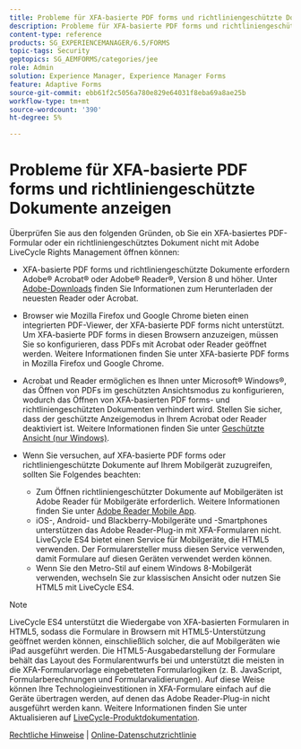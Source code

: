 ```yaml
---
title: Probleme für XFA-basierte PDF forms und richtliniengeschützte Dokumente anzeigen
description: Probleme für XFA-basierte PDF forms und richtliniengeschützte Dokumente anzeigen
content-type: reference
products: SG_EXPERIENCEMANAGER/6.5/FORMS
topic-tags: Security
geptopics: SG_AEMFORMS/categories/jee
role: Admin
solution: Experience Manager, Experience Manager Forms
feature: Adaptive Forms
source-git-commit: ebb61f2c5056a780e829e64031f8eba69a8ae25b
workflow-type: tm+mt
source-wordcount: '390'
ht-degree: 5%

---
```


# Probleme für XFA-basierte PDF forms und richtliniengeschützte Dokumente anzeigen

Überprüfen Sie aus den folgenden Gründen, ob Sie ein XFA-basiertes PDF-Formular oder ein richtliniengeschütztes Dokument nicht mit Adobe LiveCycle Rights Management öffnen können:

* XFA-basierte PDF forms und richtliniengeschützte Dokumente erfordern Adobe® Acrobat® oder Adobe® Reader®, Version 8 und höher. Unter [Adobe-Downloads](https://www.adobe.com/downloads.html) finden Sie Informationen zum Herunterladen der neuesten Reader oder Acrobat.
* Browser wie Mozilla Firefox und Google Chrome bieten einen integrierten PDF-Viewer, der XFA-basierte PDF forms nicht unterstützt. Um XFA-basierte PDF forms in diesen Browsern anzuzeigen, müssen Sie so konfigurieren, dass PDFs mit Acrobat oder Reader geöffnet werden. Weitere Informationen finden Sie unter XFA-basierte PDF forms in Mozilla Firefox und Google Chrome.
* Acrobat und Reader ermöglichen es Ihnen unter Microsoft® Windows®, das Öffnen von PDFs im geschützten Ansichtsmodus zu konfigurieren, wodurch das Öffnen von XFA-basierten PDF forms- und richtliniengeschützten Dokumenten verhindert wird. Stellen Sie sicher, dass der geschützte Anzeigemodus in Ihrem Acrobat oder Reader deaktiviert ist. Weitere Informationen finden Sie unter [Geschützte Ansicht (nur Windows)](https://helpx.adobe.com/acrobat/kb/end-of-support-acrobat-x-reader-x.html).
* Wenn Sie versuchen, auf XFA-basierte PDF forms oder richtliniengeschützte Dokumente auf Ihrem Mobilgerät zuzugreifen, sollten Sie Folgendes beachten:

   * Zum Öffnen richtliniengeschützter Dokumente auf Mobilgeräten ist Adobe Reader für Mobilgeräte erforderlich. Weitere Informationen finden Sie unter [Adobe Reader Mobile App](https://www.adobe.com/in/acrobat/mobile/acrobat-reader.html).
   * iOS-, Android- und Blackberry-Mobilgeräte und -Smartphones unterstützen das Adobe Reader-Plug-in mit XFA-Formularen nicht. LiveCycle ES4 bietet einen Service für Mobilgeräte, die HTML5 verwenden. Der Formularersteller muss diesen Service verwenden, damit Formulare auf diesen Geräten verwendet werden können.
   * Wenn Sie den Metro-Stil auf einem Windows 8-Mobilgerät verwenden, wechseln Sie zur klassischen Ansicht oder nutzen Sie HTML5 mit LiveCycle ES4.

>[!NOTE]
>
>LiveCycle ES4 unterstützt die Wiedergabe von XFA-basierten Formularen in HTML5, sodass die Formulare in Browsern mit HTML5-Unterstützung geöffnet werden können, einschließlich solcher, die auf Mobilgeräten wie iPad ausgeführt werden. Die HTML5-Ausgabedarstellung der Formulare behält das Layout des Formularentwurfs bei und unterstützt die meisten in die XFA-Formularvorlage eingebetteten Formularlogiken (z. B. JavaScript, Formularberechnungen und Formularvalidierungen). Auf diese Weise können Ihre Technologieinvestitionen in XFA-Formulare einfach auf die Geräte übertragen werden, auf denen das Adobe Reader-Plug-in nicht ausgeführt werden kann.
>Weitere Informationen finden Sie unter Aktualisieren auf [LiveCycle-Produktdokumentation](https://business.adobe.com/products/experience-manager/forms/aem-forms.html).

[Rechtliche Hinweise](https://chl-author-preview.corp.adobe.com/content/help/en/legal/legal-notices.html)    |    [Online-Datenschutzrichtlinie](https://www.adobe.com/de/privacy.html)